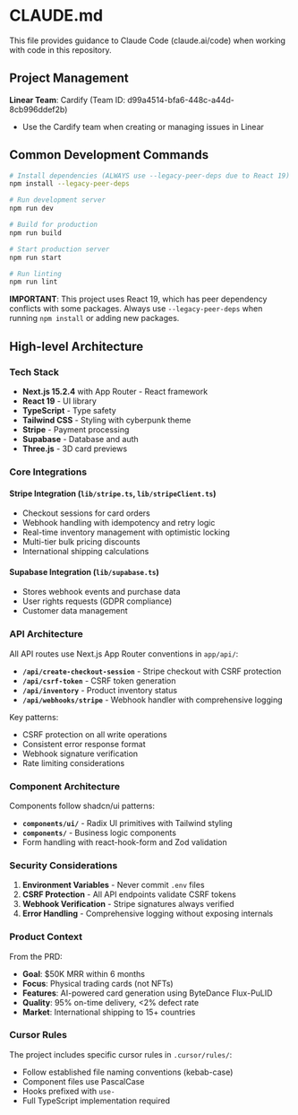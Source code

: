 # CLAUDE.md

This file provides guidance to Claude Code (claude.ai/code) when working with code in this repository.

## Project Management

**Linear Team**: Cardify (Team ID: d99a4514-bfa6-448c-a44d-8cb996ddef2b)
- Use the Cardify team when creating or managing issues in Linear

## Common Development Commands

```bash
# Install dependencies (ALWAYS use --legacy-peer-deps due to React 19)
npm install --legacy-peer-deps

# Run development server
npm run dev

# Build for production
npm run build

# Start production server
npm run start

# Run linting
npm run lint
```

**IMPORTANT**: This project uses React 19, which has peer dependency conflicts with some packages. Always use `--legacy-peer-deps` when running `npm install` or adding new packages.

## High-level Architecture

### Tech Stack
- **Next.js 15.2.4** with App Router - React framework
- **React 19** - UI library
- **TypeScript** - Type safety
- **Tailwind CSS** - Styling with cyberpunk theme
- **Stripe** - Payment processing
- **Supabase** - Database and auth
- **Three.js** - 3D card previews

### Core Integrations

#### Stripe Integration (`lib/stripe.ts`, `lib/stripeClient.ts`)
- Checkout sessions for card orders
- Webhook handling with idempotency and retry logic
- Real-time inventory management with optimistic locking
- Multi-tier bulk pricing discounts
- International shipping calculations

#### Supabase Integration (`lib/supabase.ts`)
- Stores webhook events and purchase data
- User rights requests (GDPR compliance)
- Customer data management

### API Architecture

All API routes use Next.js App Router conventions in `app/api/`:

- **`/api/create-checkout-session`** - Stripe checkout with CSRF protection
- **`/api/csrf-token`** - CSRF token generation
- **`/api/inventory`** - Product inventory status
- **`/api/webhooks/stripe`** - Webhook handler with comprehensive logging

Key patterns:
- CSRF protection on all write operations
- Consistent error response format
- Webhook signature verification
- Rate limiting considerations

### Component Architecture

Components follow shadcn/ui patterns:
- **`components/ui/`** - Radix UI primitives with Tailwind styling
- **`components/`** - Business logic components
- Form handling with react-hook-form and Zod validation

### Security Considerations

1. **Environment Variables** - Never commit `.env` files
2. **CSRF Protection** - All API endpoints validate CSRF tokens
3. **Webhook Verification** - Stripe signatures always verified
4. **Error Handling** - Comprehensive logging without exposing internals

### Product Context

From the PRD:
- **Goal**: $50K MRR within 6 months
- **Focus**: Physical trading cards (not NFTs)
- **Features**: AI-powered card generation using ByteDance Flux-PuLID
- **Quality**: 95% on-time delivery, <2% defect rate
- **Market**: International shipping to 15+ countries

### Cursor Rules

The project includes specific cursor rules in `.cursor/rules/`:
- Follow established file naming conventions (kebab-case)
- Component files use PascalCase
- Hooks prefixed with `use-`
- Full TypeScript implementation required